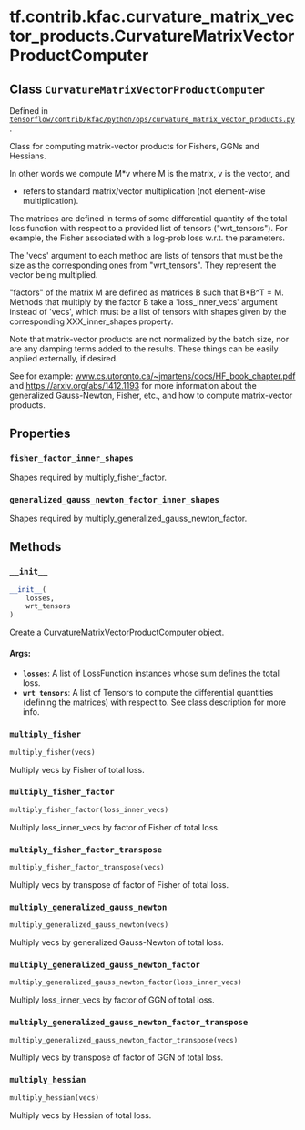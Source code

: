 <div itemscope itemtype="http://developers.google.com/ReferenceObject">
<meta itemprop="name" content="tf.contrib.kfac.curvature_matrix_vector_products.CurvatureMatrixVectorProductComputer" />
<meta itemprop="property" content="fisher_factor_inner_shapes"/>
<meta itemprop="property" content="generalized_gauss_newton_factor_inner_shapes"/>
<meta itemprop="property" content="__init__"/>
<meta itemprop="property" content="multiply_fisher"/>
<meta itemprop="property" content="multiply_fisher_factor"/>
<meta itemprop="property" content="multiply_fisher_factor_transpose"/>
<meta itemprop="property" content="multiply_generalized_gauss_newton"/>
<meta itemprop="property" content="multiply_generalized_gauss_newton_factor"/>
<meta itemprop="property" content="multiply_generalized_gauss_newton_factor_transpose"/>
<meta itemprop="property" content="multiply_hessian"/>
</div>

# tf.contrib.kfac.curvature_matrix_vector_products.CurvatureMatrixVectorProductComputer

## Class `CurvatureMatrixVectorProductComputer`





Defined in [`tensorflow/contrib/kfac/python/ops/curvature_matrix_vector_products.py`](https://www.tensorflow.org/code/tensorflow/contrib/kfac/python/ops/curvature_matrix_vector_products.py).

Class for computing matrix-vector products for Fishers, GGNs and Hessians.

In other words we compute M*v where M is the matrix, v is the vector, and
* refers to standard matrix/vector multiplication (not element-wise
multiplication).

The matrices are defined in terms of some differential quantity of the total
loss function with respect to a provided list of tensors ("wrt_tensors").
For example, the Fisher associated with a log-prob loss w.r.t. the
parameters.

The 'vecs' argument to each method are lists of tensors that must be the
size as the corresponding ones from "wrt_tensors".  They represent
the vector being multiplied.

"factors" of the matrix M are defined as matrices B such that B*B^T = M.
Methods that multiply by the factor B take a 'loss_inner_vecs' argument
instead of 'vecs', which must be a list of tensors with shapes given by the
corresponding XXX_inner_shapes property.

Note that matrix-vector products are not normalized by the batch size, nor
are any damping terms added to the results.  These things can be easily
applied externally, if desired.

See for example: www.cs.utoronto.ca/~jmartens/docs/HF_book_chapter.pdf
and https://arxiv.org/abs/1412.1193 for more information about the
generalized Gauss-Newton, Fisher, etc., and how to compute matrix-vector
products.

## Properties

<h3 id="fisher_factor_inner_shapes"><code>fisher_factor_inner_shapes</code></h3>

Shapes required by multiply_fisher_factor.

<h3 id="generalized_gauss_newton_factor_inner_shapes"><code>generalized_gauss_newton_factor_inner_shapes</code></h3>

Shapes required by multiply_generalized_gauss_newton_factor.



## Methods

<h3 id="__init__"><code>__init__</code></h3>

``` python
__init__(
    losses,
    wrt_tensors
)
```

Create a CurvatureMatrixVectorProductComputer object.

#### Args:

* <b>`losses`</b>: A list of LossFunction instances whose sum defines the total loss.
* <b>`wrt_tensors`</b>: A list of Tensors to compute the differential quantities
    (defining the matrices) with respect to.  See class description for more
    info.

<h3 id="multiply_fisher"><code>multiply_fisher</code></h3>

``` python
multiply_fisher(vecs)
```

Multiply vecs by Fisher of total loss.

<h3 id="multiply_fisher_factor"><code>multiply_fisher_factor</code></h3>

``` python
multiply_fisher_factor(loss_inner_vecs)
```

Multiply loss_inner_vecs by factor of Fisher of total loss.

<h3 id="multiply_fisher_factor_transpose"><code>multiply_fisher_factor_transpose</code></h3>

``` python
multiply_fisher_factor_transpose(vecs)
```

Multiply vecs by transpose of factor of Fisher of total loss.

<h3 id="multiply_generalized_gauss_newton"><code>multiply_generalized_gauss_newton</code></h3>

``` python
multiply_generalized_gauss_newton(vecs)
```

Multiply vecs by generalized Gauss-Newton of total loss.

<h3 id="multiply_generalized_gauss_newton_factor"><code>multiply_generalized_gauss_newton_factor</code></h3>

``` python
multiply_generalized_gauss_newton_factor(loss_inner_vecs)
```

Multiply loss_inner_vecs by factor of GGN of total loss.

<h3 id="multiply_generalized_gauss_newton_factor_transpose"><code>multiply_generalized_gauss_newton_factor_transpose</code></h3>

``` python
multiply_generalized_gauss_newton_factor_transpose(vecs)
```

Multiply vecs by transpose of factor of GGN of total loss.

<h3 id="multiply_hessian"><code>multiply_hessian</code></h3>

``` python
multiply_hessian(vecs)
```

Multiply vecs by Hessian of total loss.



